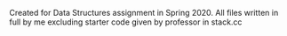 Created for Data Structures assignment in Spring 2020. All files written in full by me excluding starter code given by professor in stack.cc
